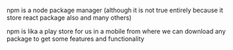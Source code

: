 npm is a node package manager (although it is not true entirely because it store react package also and many others)

npm is lika a play store for us in a mobile from where we can download any package to get some features and functionality

